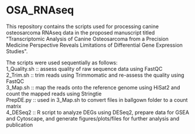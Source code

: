 # OSA_RNAseq
This repository contains the scripts used for processing canine osteosarcoma RNAseq data in the proposed manuscript titled "Transcriptomic Analysis of Canine Osteosarcoma from a Precision Medicine Perspective Reveals Limitations of Differential Gene Expression Studies".

The scripts were used sequentially as follows:  
1_Quality.sh :: assess quality of raw sequence data using FastQC  
2_Trim.sh :: trim reads using Trimmomatic and re-assess the quality using FastQC  
3_Map.sh :: map the reads onto the reference genome using HiSat2 and count the mapped reads using Stringtie   
PrepDE.py :: used in 3_Map.sh to convert files in ballgown folder to a count matrix     
4_DESeq2 :: R script to analyze DEGs using DESeq2, prepare data for GSEA and Cytoscape, and generate figures/plots/files for further analysis and publication
